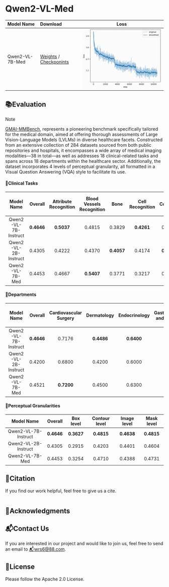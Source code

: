 # Qwen2-VL-Med

|Model Name|Download|Loss|
|:-|:-|:-:|
|Qwen2-VL-7B-Med|[Weights](https://modelscope.cn/models/wangrongsheng/Qwen2-VL-7B-Med) / [Checkponints](https://modelscope.cn/models/wangrongsheng/Qwen2-VL-7B-Med-checkpoints)|![](./assets/loss1.png)|

## 📚Evaluation

> [!NOTE]
> 
> [GMAI-MMBench](https://uni-medical.github.io/GMAI-MMBench.github.io/), represents a pioneering benchmark specifically tailored for the medical domain, aimed at offering thorough assessments of Large Vision-Language Models (LVLMs) in diverse healthcare facets. Constructed from an extensive collection of 284 datasets sourced from both public repositories and hospitals, it encompasses a wide array of medical imaging modalities—38 in total—as well as addresses 18 clinical-related tasks and spans across 18 departments within the healthcare sector. Additionally, the dataset incorporates 4 levels of perceptual granularity, all formatted in a Visual Question Answering (VQA) style to facilitate its use.

#### 📗Clinical Tasks

|Model Name|Overall|Attribute Recognition|Blood Vessels Recognition|Bone|Cell Recognition|Counting|Disease Diagnosis|Image Quality Grading|Microorganism Recognition|Muscle|Nervous Tissue|Organ Recognition - Abdomen|Organ Recognition - Head and Neck|Organ Recognition - Pelvic|Organ Recognition - Thorax|Severity Grading|Surgeon Action Recognition|Surgical Instrument Recognition|Surgical Workflow Recognition|
|:-:|:-:|:-:|:-:|:-:|:-:|:-:|:-:|:-:|:-:|:-:|:-:|:-:|:-:|:-:|:-:|:-:|:-:|:-:|:-:|
|Qwen2-VL-7B-Instruct|**0.4646**|**0.5037**|0.4815|0.3829|**0.4261**|0.3085|**0.5386**|**0.3600**|**0.4074**|**0.2600**|0.6250|**0.5224**|**0.5032**|**0.5067**|0.5118|0.2768|**0.3304**|0.2971|0.2857|
|Qwen2-VL-2B-Instruct|0.4305|0.4222|0.4370|**0.4057**|0.4174|**0.3191**|0.5057|0.3000|0.3852|**0.2600**|**0.7250**|0.3388|0.4387|0.4267|0.4647|**0.3155**|0.2870|0.2636|0.2571|
|Qwen2-VL-7B-Med|0.4453|0.4667|**0.5407**|0.3771|0.3217|0.3032|0.5057|0.3400|0.3926|0.2000|0.6250|0.4979|0.4709|0.4267|**0.5647**|0.2946|0.2609|**0.3054**|**0.3857**|

#### 📙Departments

|Model Name|Overall|Cardiovascular Surgery|Dermatology|Endocrinology|Gastroenterology and Hepatology|General Surgery|Hematology|Infectious Diseases|Laboratory Medicine and Pathology|Nephrology and Hypertension|Neurosurgery|Obstetrics and Gynecology|Oncology (Medical)|Ophthalmology|Orthopedic Surgery|Otolaryngology (ENT)/Head and Neck Surgery|Pulmonary Medicine|Sports Medicine|Urology|
|:-:|:-:|:-:|:-:|:-:|:-:|:-:|:-:|:-:|:-:|:-:|:-:|:-:|:-:|:-:|:-:|:-:|:-:|:-:|:-:|
|Qwen2-VL-7B-Instruct|**0.4646**|0.7176|**0.4486**|**0.6400**|**0.4805**|**0.3260**|**0.3428**|**0.5429**|**0.3813**|**0.7467**|**0.8000**|**0.4133**|**0.4524**|**0.4446**|**0.4472**|**0.5231**|**0.5358**|**0.5768**|**0.5222**|
|Qwen2-VL-2B-Instruct|0.4200|0.6800|0.4200|0.6000|0.4400|0.3000|0.3200|0.5000|0.3600|0.7200|0.7600|0.3900|0.4200|0.4100|0.4200|0.5000|0.5100|0.5400|0.5000|
|Qwen2-VL-7B-Med|0.4521|**0.7200**|0.4500|0.6300|0.4700|0.3300|0.3300|0.5300|0.3700|0.7300|0.7900|0.4000|0.4400|0.4300|0.4300|0.5100|0.5200|0.5600|0.5100|

#### 📘Perceptual Granularities

|Model Name|Overall|Box level|Contour level|Image level|Mask level|
|:-:|:-:|:-:|:-:|:-:|:-:|
|Qwen2-VL-7B-Instruct|**0.4646**|**0.3627**|**0.4815**|**0.4638**|**0.4815**|
|Qwen2-VL-2B-Instruct|0.4305|0.2915|0.4203|0.4401|0.4604|
|Qwen2-VL-7B-Med|0.4453|0.3254|0.4710|0.4388|0.4731|

## 📌Citation

If you find our work helpful, feel free to give us a cite.

```bibtex

```

## 🚩Acknowledgments

## 📬Contact Us

If you are interested in our project and would like to join us, feel free to send an email to [📬wrs6@88.com](mailto:wrs6@88.com).

## 🔔License

Please follow the Apache 2.0 License.
